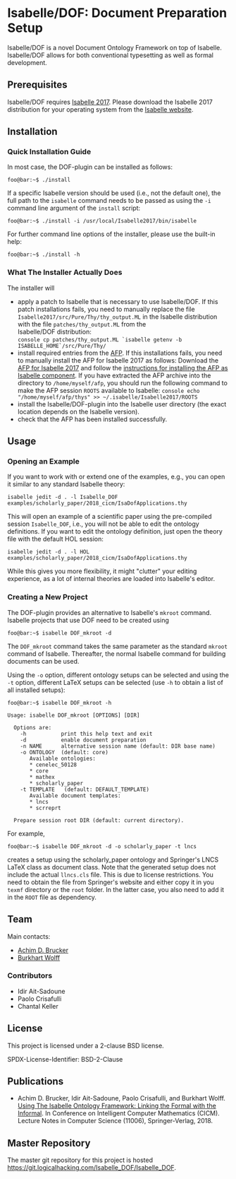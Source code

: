 # Isabelle/DOF: Document Preparation Setup

Isabelle/DOF is a novel Document Ontology Framework on top of
Isabelle. Isabelle/DOF allows for both conventional typesetting as
well as formal development.

## Prerequisites

Isabelle/DOF requires [Isabelle 2017](http://isabelle.in.tum.de/website-Isabelle2017/). 
Please download the Isabelle 2017 distribution for your operating
system from the [Isabelle website](http://isabelle.in.tum.de/website-Isabelle2017/).

## Installation 

### Quick Installation Guide

In most case, the DOF-plugin can be installed as follows:
```console 
foo@bar:~$ ./install
```
If a specific Isabelle version should be used (i.e., not the default 
one), the full path to the ``isabelle`` command needs to be passed as 
using the ``-i`` command line argument of the ``install`` script:
```console 
foo@bar:~$ ./install -i /usr/local/Isabelle2017/bin/isabelle
```

For further command line options of the installer, please use the 
built-in help:
```console 
foo@bar:~$ ./install -h
```

### What The Installer Actually Does

The installer will 
* apply a patch to Isabelle that is necessary to use Isabelle/DOF. 
  If this patch installations fails, you need to manually replace 
  the file ``Isabelle2017/src/Pure/Thy/thy_output.ML`` in the Isabelle
  distribution with the file ``patches/thy_output.ML`` from the  
  Isabelle/DOF distribution:        
        ```console
        cp patches/thy_output.ML `isabelle getenv -b ISABELLE_HOME`/src/Pure/Thy/
        ```
* install required entries from the [AFP](https://www.isa-afp.org). If this
  installations fails, you need to manually install the AFP for Isabelle 2017 as follows:
  Download the [AFP for Isabelle 2017](https://sourceforge.net/projects/afp/files/afp-Isabelle2017/afp-2018-08-14.tar.gz") 
  and follow the [instructions for installing the AFP as Isabelle 
  component](https://www.isa-afp.org/using.html). If you have extracted
  the AFP archive into the directory to `/home/myself/afp`, you should
  run the following command to make the AFP session `ROOTS` available to
  Isabelle:
        ```console
        echo "/home/myself/afp/thys" >> ~/.isabelle/Isabelle2017/ROOTS
        ```
* install the Isabelle/DOF-plugin into the Isabelle user directory 
  (the exact location depends on the Isabelle version). 
* check that the AFP has been installed successfully. 

## Usage

### Opening an Example

If you want to work with or extend one of the examples, e.g., you can
open it similar to any standard Isabelle theory:

```console
isabelle jedit -d . -l Isabelle_DOF examples/scholarly_paper/2018_cicm/IsaDofApplications.thy
```

This will open an example of a scientific paper using the pre-compiled
session ``Isabelle_DOF``, i.e., you will not be able to edit the
ontology definitions. If you want to edit the ontology definition,
just open the theory file with the default HOL session: 

```console
isabelle jedit -d . -l HOL examples/scholarly_paper/2018_cicm/IsaDofApplications.thy
```

While this gives you more flexibility, it might "clutter" your editing
experience, as a lot of internal theories are loaded into Isabelle's
editor. 

### Creating a New Project

The DOF-plugin provides an alternative to Isabelle's ``mkroot`` command.
Isabelle projects that use DOF need to be created using
```console 
foo@bar:~$ isabelle DOF_mkroot -d 
```
The ``DOF_mkroot`` command takes the same parameter as the standard
``mkroot`` command of Isabelle. Thereafter, the normal Isabelle 
command for building documents can be used. 

Using the ``-o`` option, different ontology setups can be
selected and using the ``-t`` option, different LaTeX setups 
can be selected (use ``-h`` to obtain a list of all installed setups):
```console 
foo@bar:~$ isabelle DOF_mkroot -h

Usage: isabelle DOF_mkroot [OPTIONS] [DIR]

  Options are:
    -h           print this help text and exit
    -d           enable document preparation
    -n NAME      alternative session name (default: DIR base name)
    -o ONTOLOGY  (default: core)
       Available ontologies:
       * cenelec_50128
       * core
       * mathex
       * scholarly_paper
    -t TEMPLATE   (default: DEFAULT_TEMPLATE)
       Available document templates:
       * lncs
       * scrreprt

  Prepare session root DIR (default: current directory).
```
For example, 
```console 
foo@bar:~$ isabelle DOF_mkroot -d -o scholarly_paper -t lncs
```
creates a setup using the scholarly_paper ontology and Springer's
LNCS LaTeX class as document class. Note that the generated setup
does not include the actual ``llncs.cls`` file. This is due to
license restrictions. You need to obtain the file from Springer's
website and either copy it in you ``texmf`` directory or the ``root``
folder. In the latter case, you also need to add it in the ``ROOT`` file
as dependency.


## Team

Main contacts:
* [Achim D. Brucker](http://www.brucker.ch/)
* [Burkhart Wolff](https://www.lri.fr/~wolff/)


### Contributors

* Idir Ait-Sadoune 
* Paolo Crisafulli 
* Chantal Keller

## License

This project is licensed under a 2-clause BSD license.

SPDX-License-Identifier: BSD-2-Clause

## Publications

* Achim D. Brucker, Idir Ait-Sadoune, Paolo Crisafulli, and Burkhart
  Wolff. [Using The Isabelle Ontology Framework: Linking the Formal
  with the Informal]({https://www.brucker.ch/bibliography/download/2018/brucker.ea-isabelle-ontologies-2018.pdf). 
  In Conference on Intelligent Computer Mathematics (CICM). Lecture 
  Notes in Computer Science (11006), Springer-Verlag, 2018.

## Master Repository

The master git repository for this project is hosted 
<https://git.logicalhacking.com/Isabelle_DOF/Isabelle_DOF>.

